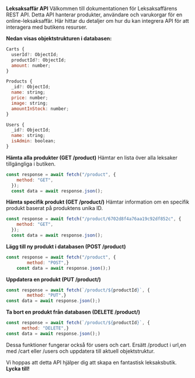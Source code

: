 <b>Leksaksaffär API</b>
Välkommen till dokumentationen för Leksaksaffärens REST API. Detta API hanterar produkter, användare och varukorgar för en online-leksaksaffär. Här hittar du detaljer om hur du kan integrera API
för att interagera med butikens resurser.


<b>Nedan visas objektstrukturen i databasen:</b>
```js
Carts {
  userId?: ObjectId;
  productId?: ObjectId;
  amount: number;
}

Products {
  _id?: ObjectId;
  name: string;
  price: number;
  image: string;
  amountInStock: number;
}

Users {
  _id?: ObjectId;
  name: string;
  isAdmin: boolean;
}
```

<b>Hämta alla produkter (GET /product)</b>
Hämtar en lista över alla leksaker tillgängliga i butiken.
```js
const response = await fetch("/product", {
    method: "GET",
  });
  const data = await response.json();
```

<b>Hämta specifik produkt (GET /product/)</b>
Hämtar information om en specifik produkt baserat på produktens unika ID.

```js
const response = await fetch("/product/6702d8f4a76aa19c92df852c", {
    method: "GET",
  });
  const data = await response.json();
```

<b>Lägg till ny produkt i databasen (POST /product)</b>

```js
const response = await fetch("/product", {
        method: "POST",}
	const data = await response.json();)
```


<b>Uppdatera en produkt (PUT /product/)</b>

```js
const response = await fetch(`/product/${productId}`, {
        method: "PUT",}
const data = await response.json();)
``` 

<b>Ta bort en produkt från databasen (DELETE /product/)</b>

```js
const response = await fetch(`/product/${productId}`, {
      method: "DELETE",}
const data = await response.json();)
```

Dessa funktioner fungerar också för users och cart. 
Ersätt /product i url,en med /cart eller /users och uppdatera till aktuell objektstruktur.


Vi hoppas att detta API hjälper dig att skapa en fantastisk leksaksbutik. 
<b>Lycka till!</b>


